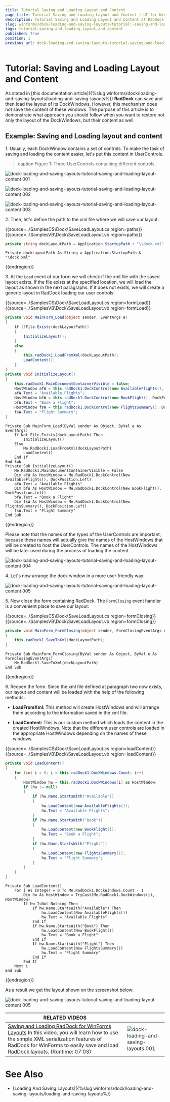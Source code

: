 ```yaml
---
title: Tutorial Saving and Loading Layout and Content
page_title: Tutorial Saving and Loading Layout and Content | UI for WinForms Documentation
description: Tutorial Saving and Loading Layout and Content of RadDock.
slug: winforms/dock/loading-and-saving-layouts/tutorial:-saving-and-loading-layout-and-content
tags: tutorial,saving,and,loading,layout,and,content
published: True
position: 1
previous_url: dock-loading-and-saving-layouts-tutorial-saving-and-loading-layout-content
---
```


# Tutorial: Saving and Loading Layout and Content

 
As stated in [this documentation article]({%slug winforms/dock/loading-and-saving-layouts/loading-and-saving-layouts%}) __RadDock__ can save and then load the layout of its DockWindows. However, this mechanism does not save the content of these windows. The purpose of this article is to demonstrate what approach you should follow when you want to restore not only the layout of the DockWindows, but their content as well.
      

## Example: Saving and Loading layout and content


1\. Usually, each DockWindow contains a set of controls. To make the task of saving and loading the content easier, let's put this content in UserControls.

>caption Figure 1: Three UserControls containing different controls.

![dock-loading-and-saving-layouts-tutorial-saving-and-loading-layout-content 001](images/dock-loading-and-saving-layouts-tutorial-saving-and-loading-layout-content001.png)

![dock-loading-and-saving-layouts-tutorial-saving-and-loading-layout-content 002](images/dock-loading-and-saving-layouts-tutorial-saving-and-loading-layout-content002.png)

![dock-loading-and-saving-layouts-tutorial-saving-and-loading-layout-content 003](images/dock-loading-and-saving-layouts-tutorial-saving-and-loading-layout-content003.png)


2\. Then, let's define the path to the xml file where we will save our layout: 

{{source=..\SamplesCS\Dock\SaveLoadLayout.cs region=paths}} 
{{source=..\SamplesVB\Dock\SaveLoadLayout.vb region=paths}} 

````C#
private string dockLayoutPath = Application.StartupPath + "\\dock.xml";

````
````VB.NET
Private dockLayoutPath As String = Application.StartupPath & "\dock.xml"

````

{{endregion}} 
 
3\. At the `Load` event of our form we will check if the xml file with the saved layout exists. If the file exists at the specified location, we will load the layout as shown in the next paragraphs. If it does not exists, we will create a generic layout in RadDock loading our user controls: 

{{source=..\SamplesCS\Dock\SaveLoadLayout.cs region=formLoad}} 
{{source=..\SamplesVB\Dock\SaveLoadLayout.vb region=formLoad}} 

````C#
private void MainForm_Load(object sender, EventArgs e)
{
    if (!File.Exists(dockLayoutPath))
    {
        InitializeLayout();
    }
    else
    {
        this.radDock1.LoadFromXml(dockLayoutPath);
        LoadContent();
    }
}
private void InitializeLayout()
{
    this.radDock1.MainDocumentContainerVisible = false;
    HostWindow afW = this.radDock1.DockControl(new AvailableFlights(), DockPosition.Left);
    afW.Text = "Available Flights";
    HostWindow bfW = this.radDock1.DockControl(new BookFlight(), DockPosition.Left);
    bfW.Text = "Book a Flight";
    HostWindow fsW = this.radDock1.DockControl(new FlightsSummary(), DockPosition.Left);
    fsW.Text = "Flight Summary";
}

````
````VB.NET
Private Sub MainForm_Load(ByVal sender As Object, ByVal e As EventArgs)
    If Not File.Exists(dockLayoutPath) Then
        InitializeLayout()
    Else
        Me.RadDock1.LoadFromXml(dockLayoutPath)
        LoadContent()
    End If
End Sub
Private Sub InitializeLayout()
    Me.RadDock1.MainDocumentContainerVisible = False
    Dim afW As HostWindow = Me.RadDock1.DockControl(New AvailableFlights(), DockPosition.Left)
    afW.Text = "Available Flights"
    Dim bfW As HostWindow = Me.RadDock1.DockControl(New BookFlight(), DockPosition.Left)
    bfW.Text = "Book a Flight"
    Dim fsW As HostWindow = Me.RadDock1.DockControl(New FlightsSummary(), DockPosition.Left)
    fsW.Text = "Flight Summary"
End Sub

````

{{endregion}} 

Please note that the names of the types of the UserControls are important, because these names will actually give the names of the HostWindows that will be created to host the UserControls. The names of the HostWindows will be later used during the process of loading the content.

![dock-loading-and-saving-layouts-tutorial-saving-and-loading-layout-content 004](images/dock-loading-and-saving-layouts-tutorial-saving-and-loading-layout-content004.png)

4\. Let's now arrange the dock window in a more user friendly way:

![dock-loading-and-saving-layouts-tutorial-saving-and-loading-layout-content 005](images/dock-loading-and-saving-layouts-tutorial-saving-and-loading-layout-content005.png)

5\. Now close the form containing RadDock. The `FormClosing` event handler is a convenient place to save our layout: 

{{source=..\SamplesCS\Dock\SaveLoadLayout.cs region=formClosing}} 
{{source=..\SamplesVB\Dock\SaveLoadLayout.vb region=formClosing}} 

````C#
private void MainForm_FormClosing(object sender, FormClosingEventArgs e)
{
    this.radDock1.SaveToXml(dockLayoutPath);
}

````
````VB.NET
Private Sub MainForm_FormClosing(ByVal sender As Object, ByVal e As FormClosingEventArgs)
    Me.RadDock1.SaveToXml(dockLayoutPath)
End Sub

````

{{endregion}} 
 
6\. Reopen the form. Since the xml file defined at paragraph two now exists, our layout and content will be loaded with the help of the following methods:
            

* __LoadFromXml:__  This method will create HostWindows and will arrange them according to the information saved in the xml file.
                

* __LoadContent:__ This is our custom method which loads the content in the created HostWindows. Note that the different user controls are loaded in the appropriate HostWindows depending on the names of these windows. 

{{source=..\SamplesCS\Dock\SaveLoadLayout.cs region=loadContent}} 
{{source=..\SamplesVB\Dock\SaveLoadLayout.vb region=loadContent}} 

````C#
private void LoadContent()
{
    for (int i = 0; i < this.radDock1.DockWindows.Count; i++)
    {
        HostWindow hw = this.radDock1.DockWindows[i] as HostWindow;
        if (hw != null)
        {
            if (hw.Name.StartsWith("Available"))
            {
                hw.LoadContent(new AvailableFlights());
                hw.Text = "Available Flights";
            }
            if (hw.Name.StartsWith("Book"))
            {
                hw.LoadContent(new BookFlight());
                hw.Text = "Book a Flight";
            }
            if (hw.Name.StartsWith("Flight"))
            {
                hw.LoadContent(new FlightsSummary());
                hw.Text = "Flight Summary";
            }
        }
    }
}

````
````VB.NET
Private Sub LoadContent()
    For i As Integer = 0 To Me.RadDock1.DockWindows.Count - 1
        Dim hw As HostWindow = TryCast(Me.RadDock1.DockWindows(i), HostWindow)
        If hw IsNot Nothing Then
            If hw.Name.StartsWith("Available") Then
                hw.LoadContent(New AvailableFlights())
                hw.Text = "Available Flights"
            End If
            If hw.Name.StartsWith("Book") Then
                hw.LoadContent(New BookFlight())
                hw.Text = "Book a Flight"
            End If
            If hw.Name.StartsWith("Flight") Then
                hw.LoadContent(New FlightsSummary())
                hw.Text = "Flight Summary"
            End If
        End If
    Next i
End Sub

````

{{endregion}} 
 
As a result we get the layout shown on the screenshot below:

![dock-loading-and-saving-layouts-tutorial-saving-and-loading-layout-content 005](images/dock-loading-and-saving-layouts-tutorial-saving-and-loading-layout-content005.png)


| RELATED VIDEOS |  |
| ------ | ------ |
|[Saving and Loading RadDock for WinForms Layouts](http://www.telerik.com/videos/winforms/saving-and-loading-raddock-for-winforms-layouts) In this video, you will learn how to use the simple XML serialization features of RadDock for WinForms to easily save and load RadDock layouts. (Runtime: 07:03)|![dock-loading-and-saving-layouts 001](images/dock-loading-and-saving-layouts001.png)|

# See Also

* [Loading And Saving Layouts]({%slug winforms/dock/loading-and-saving-layouts/loading-and-saving-layouts%})